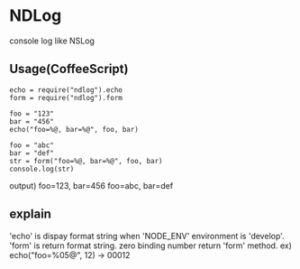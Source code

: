 # NDLog
console log like NSLog

## Usage(CoffeeScript)
    
    echo = require("ndlog").echo
    form = require("ndlog").form
    
    foo = "123"
    bar = "456"
    echo("foo=%@, bar=%@", foo, bar)
    
    foo = "abc"
    bar = "def"
    str = form("foo=%@, bar=%@", foo, bar)
    console.log(str)

output)
    foo=123, bar=456
    foo=abc, bar=def

## explain
 'echo' is dispay format string when 'NODE_ENV' environment is 'develop'.
 'form' is return format string.
 zero binding number return 'form' method.
 ex)
 echo("foo=%05@", 12) -> 00012

